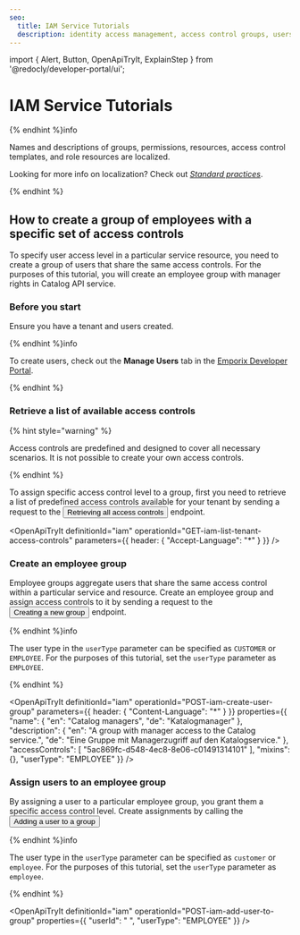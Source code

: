 ```yaml
---
seo:
  title: IAM Service Tutorials
  description: identity access management, access control groups, users
---
```


import {
  Alert,
  Button,
  OpenApiTryIt,
  ExplainStep
 } from '@redocly/developer-portal/ui';

# IAM Service Tutorials

{% endhint %}info

Names and descriptions of groups, permissions, resources, access control templates, and role resources are localized.

Looking for more info on localization? Check out [*Standard practices*](/content/standard-practices).

{% endhint %}

## How to create a group of employees with a specific set of access controls

To specify user access level in a particular service resource, you need to create a group of users that share the same access controls.
For the purposes of this tutorial, you will create an employee group with manager rights in Catalog API service.

### Before you start

Ensure you have a tenant and users created.

{% endhint %}info

To create users, check out the **Manage Users** tab in the [Emporix Developer Portal](https://app.emporix.io/users). 

{% endhint %}

### Retrieve a list of available access controls

{% hint style="warning" %}

Access controls are predefined and designed to cover all necessary scenarios. It is not possible to create your own access controls.

{% endhint %}

To assign specific access control level to a group, first you need to retrieve a list of predefined access controls available for your tenant by sending a request to the <nobr><Button to="/openapi/iam/#operation/GET-iam-list-tenant-access-controls" size="small">Retrieving all access controls</Button></nobr> endpoint.

<OpenApiTryIt
  definitionId="iam"
  operationId="GET-iam-list-tenant-access-controls"
  parameters={{
    header: {
        "Accept-Language": "*"
    }
  }}
/>


### Create an employee group

Employee groups aggregate users that share the same access control within a particular service and resource. Create an employee group and assign access controls to it by sending a request to the <nobr><Button to="/openapi/iam/#operation/POST-iam-create-user-group" size="small">Creating a new group</Button></nobr> endpoint.

{% endhint %}info

The user type in the `userType` parameter can be specified as `CUSTOMER` or `EMPLOYEE`. For the purposes of this tutorial, set the `userType` parameter as `EMPLOYEE`.

{% endhint %}

<OpenApiTryIt
  definitionId="iam"
  operationId="POST-iam-create-user-group"
  parameters={{
    header: {
        "Content-Language": "*"
    }
  }}
  properties={{
    "name": {
    "en": "Catalog managers",
    "de": "Katalogmanager"
  },
  "description": {
    "en": "A group with manager access to the Catalog service.",
    "de": "Eine Gruppe mit Managerzugriff auf den Katalogservice."
  },
  "accessControls": [
    "5ac869fc-d548-4ec8-8e06-c01491314101"
 ],
  "mixins": {},
  "userType": "EMPLOYEE"
  }}
/>

### Assign users to an employee group

By assigning a user to a particular employee group, you grant them a specific access control level. Create assignments by calling the <nobr><Button to="/openapi/iam/#operation/POST-iam-add-user-to-group" size="small">Adding a user to a group</Button></nobr>

{% endhint %}info

The user type in the `userType` parameter can be specified as `customer` or `employee`. For the purposes of this tutorial, set the `userType` parameter as `employee`.

{% endhint %}

<OpenApiTryIt
  definitionId="iam"
  operationId="POST-iam-add-user-to-group"
  properties={{
    "userId": " ",
    "userType": "EMPLOYEE"
  }}
/>
